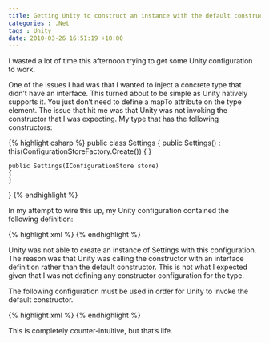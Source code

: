 ```yaml
---
title: Getting Unity to construct an instance with the default constructor
categories : .Net
tags : Unity
date: 2010-03-26 16:51:19 +10:00
---
```


I wasted a lot of time this afternoon trying to get some Unity configuration to work. 

One of the issues I had was that I wanted to inject a concrete type that didn’t have an interface. This turned about to be simple as Unity natively supports it. You just don’t need to define a mapTo attribute on the type element. The issue that hit me was that Unity was not invoking the constructor that I was expecting. My type that has the following constructors:

<!--more-->

{% highlight csharp %}
public class Settings
{
    public Settings()
        : this(ConfigurationStoreFactory.Create())
    {
    }
    
    public Settings(IConfigurationStore store)
    {
    }
}
{% endhighlight %}

In my attempt to wire this up, my Unity configuration contained the following definition:

{% highlight xml %}
<type type="Neovolve.Jabiru.Server.Business.Settings, Neovolve.Jabiru.Server.Business">
</type>
{% endhighlight %}

Unity was not able to create an instance of Settings with this configuration. The reason was that Unity was calling the constructor with an interface definition rather than the default constructor. This is not what I expected given that I was not defining any constructor configuration for the type.

The following configuration must be used in order for Unity to invoke the default constructor.

{% highlight xml %}
<type type="Neovolve.Jabiru.Server.Business.Settings, Neovolve.Jabiru.Server.Business">
    <typeConfig extensionType="Microsoft.Practices.Unity.Configuration.TypeInjectionElement,
                            Microsoft.Practices.Unity.Configuration">
    <constructor>
    </constructor>
    </typeConfig>
</type>
{% endhighlight %}

This is completely counter-intuitive, but that’s life.


